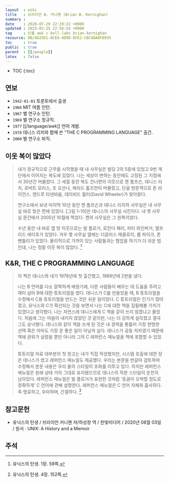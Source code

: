 ```yaml
---
layout  : wiki
title   : 브라이언 W. 커니핸 (Brian W. Kernighan)
summary : 
date    : 2020-07-29 22:19:22 +0900
updated : 2023-03-25 22:56:54 +0900
tag     : 인물 awk c bell-labs brian-kernighan
resource: 0B/4625D1-0CE6-4D9D-8FE2-CBC4DA0F8935
toc     : true
public  : true
parent  : [[/people]]
latex   : false
---
```

* TOC
{:toc}

## 연보

- `1942-01-01` 토론토에서 출생
- `1966` MIT 여름 인턴.
- `1967` 벨 연구소 인턴.
- `1969` 벨 연구소 정규직.
- `1977` [[/language/awk]] 언어 개발.
- `1978` 데니스 리치와 함께 쓴 "THE C PROGRAMMING LANGUAGE" 출간.
- `2000` 벨 연구소 퇴직.

## 이웃 복이 많았다

> 내가 정규직으로 근무를 시작했을 때 내 사무실은 빌딩 2의 5층에 있었고
9번 계단에서 이어지는 복도에 있었다.
나는 세상이 변하는 동안에도 고정된 그 지점에서 30년간 머물렀다.
그 세월 동안 복도 건너편의 이웃으로 켄 톰프슨, 데니스 리치, 로버트 모리스, 조 오산나, 제라드 홀즈먼이 머물렀고,
단골 방문객으로 존 라이언스, 앤드루 타넨바움, 데이비드 휠러(David Wheeler)가 찾아왔다.
>
> 연구소에서 보낸 마지막 10년 동안 켄 톰프슨과 데니스 리치의 사무실은 내 사무실 바로 맞은 편에 있었다.
[그림 1-10]은 데니스의 사무실 사진이다. 내 옛 사무실 문간에서 2005년 10월에 찍었다. 켄의 사무실은 그 왼쪽이었다.
>
> 수년 동안 내 바로 옆 방 이웃으로는 빌 플로거, 로린다 체리, 피터 와인버거, 앨프리드 에이호가 있었다.
겨우 몇 사무실 옆에는 더글러스 매클로이, 롭 파이크, 존 벤틀리가 있었다.
물리적으로 가까이 있는 사람들과는 협업을 하기가 더 쉬운 법인데, 나는 정말 이웃 복이 많았다.
[^KER-059]

## K&R, THE C PROGRAMMING LANGUAGE

> 이 책은 데니스와 내가 1978년에 첫 출간했고, 1988년에 2판을 냈다.
>
> 나는 B 언어를 다소 얄팍하게 배웠기에, 다른 사람들이 배우는 데 도움을 주려고 재미 삼아 B에 대한 튜토리얼을 썼다.
데니스가 C를 만들었을 때, B 튜토리얼을 수정해서 C용 튜토리얼을 만드는 것은 쉬운 일이었다.
C 튜토리얼은 인기가 많아졌고, 유닉스와 C가 확산되는 것을 보면서 나는 C에 대한 책을 집필해볼 가치가 있겠다고 생각했다.
나는 자연스레 데니스에게 C 책을 같이 쓰지 않겠냐고 물었다.
처음에 그는 마음이 내키지 않았던 것 같지만, 나는 더 강하게 설득했고 결국 그도 승낙했다.
데니스와 같이 책을 쓰게 된 것은 내 경력을 통틀어 가장 현명한 선택 혹은 아마도 가장 운 좋은 일이 아닐까 싶다.
데니스가 공동 저자였기 때문에 책에 권위가 실렸을 뿐만 아니라 그의 C 레퍼런스 매뉴얼을 책에 포함할 수 있었다.
>
> 튜토리얼 자료 대부분의 첫 원고는 내가 직접 작성했지만, 시스템 호출에 대한 장은 데니스가 썼고 레퍼런스 매뉴얼도 제공했다.
우리는 본문을 번갈아 검토하며 수정해서 본문 내용은 우리 둘의 스타일이 조화를 이루고 있다.
하지만 레퍼런스 매뉴얼은 원래 상태 거의 그대로 유지됐으므로 데니스의 작문 스타일이 온전히 남아있다.
레퍼런스 매뉴얼은 빌 플로거가 표현한 것처럼 '등골이 오싹할 정도로 정확하게' C 언어에 관해 설명한다.
레퍼런스 매뉴얼은 C 언어 자체와 흡사하다. 즉 명료하고, 우아하며, 간결하다.
[^KER-152]

## 참고문헌

- 유닉스의 탄생 / 브라이언 커니핸 저/하성창 역 / 한빛미디어 / 2020년 08월 03일 / 원서 : UNIX: A History and a Memoir

## 주석

[^KER-059]: 유닉스의 탄생. 1장. 59쪽.
[^KER-152]: 유닉스의 탄생. 4장. 152쪽.

